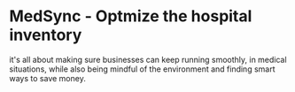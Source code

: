 # MedSync - Optmize the hospital inventory

it's all about making sure businesses can keep running smoothly, in medical situations, while also being mindful of the environment and finding smart ways to save money.
